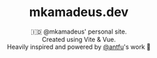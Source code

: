 <h1 align="center">mkamadeus.dev</h1>

<p align="center">
🇮🇩 @mkamadeus' personal site. <br/>
Created using Vite & Vue. <br/>
Heavily inspired and powered by <a href="https://antfu.me">@antfu</a>'s work 🙂</p>

